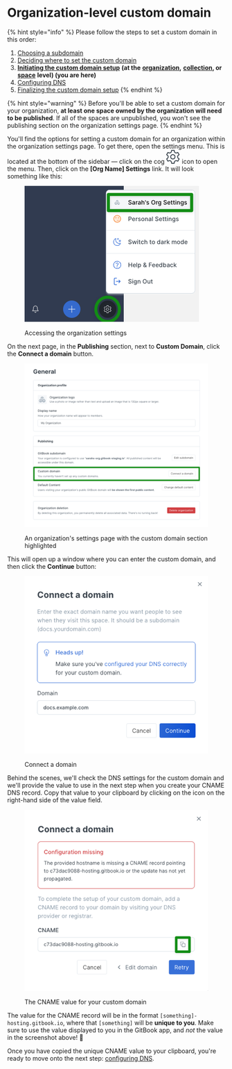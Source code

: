 # Organization-level custom domain

{% hint style="info" %}
Please follow the steps to set a custom domain in this order:

1. [Choosing a subdomain](../choose.md)
2. [Deciding where to set the custom domain](../location.md)
3. [**Initiating the custom domain setup**](./) **(at the** [**organization**](organization-level-custom-domain.md)**,** [**collection**](collection-level-custom-domain.md)**, or** [**space**](space-level-custom-domain.md) **level) (you are here)**
4. [Configuring DNS](../configure-dns.md)
5. [Finalizing the custom domain setup](../finalize.md)
{% endhint %}

{% hint style="warning" %}
Before you'll be able to set a custom domain for your organization, **at least one space owned by the organization will need to be published**. If all of the spaces are unpublished, you won't see the publishing section on the organization settings page.
{% endhint %}

You'll find the options for setting a custom domain for an organization within the organization settings page. To get there, open the settings menu. This is located at the bottom of the sidebar — click on the cog ![](../../../.gitbook/assets/settings.png) icon to open the menu. Then, click on the **\[Org Name] Settings** link. It will look something like this:

<figure><img src="../../../.gitbook/assets/org-settings.png" alt=""><figcaption><p>Accessing the organization settings</p></figcaption></figure>

On the next page, in the **Publishing** section, next to **Custom Domain**, click the **Connect a domain** button.

<figure><img src="../../../.gitbook/assets/org-set-custom-domain.png" alt=""><figcaption><p>An organization's settings page with the custom domain section highlighted</p></figcaption></figure>

This will open up a window where you can enter the custom domain, and then click the **Continue** button:

<figure><img src="../../../.gitbook/assets/connect-a-domain.png" alt=""><figcaption><p>Connect a domain</p></figcaption></figure>

Behind the scenes, we'll check the DNS settings for the custom domain and we'll provide the value to use in the next step when you create your CNAME DNS record. Copy that value to your clipboard by clicking on the icon on the right-hand side of the value field.

<figure><img src="../../../.gitbook/assets/cname-value.png" alt=""><figcaption><p>The CNAME value for your custom domain</p></figcaption></figure>

The value for the CNAME record will be in the format `[something]-hosting.gitbook.io`, where that `[something]` will be **unique to you**. Make sure to use the value displayed to you in the GitBook app, and _not_ the value in the screenshot above! 🙂

Once you have copied the unique CNAME value to your clipboard, you're ready to move onto the next step: [configuring DNS](../configure-dns.md).
